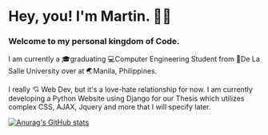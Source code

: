 # Hey, you! I'm Martin. 👋😄
### Welcome to my personal kingdom of Code.

I am currently a 🎓graduating 💻Computer Engineering Student from 🏹De La Salle University over at 🌏Manila, Philippines.

I really 💘 Web Dev, but it's a love-hate relationship for now. I am currently developing a Python Website using Django for our Thesis which utilizes complex CSS, AJAX, Jquery and more that I will specify later.

[![Anurag's GitHub stats](https://github-readme-stats.vercel.app/api?username=Martin-Enghoy)](https://github.com/anuraghazra/github-readme-stats)
